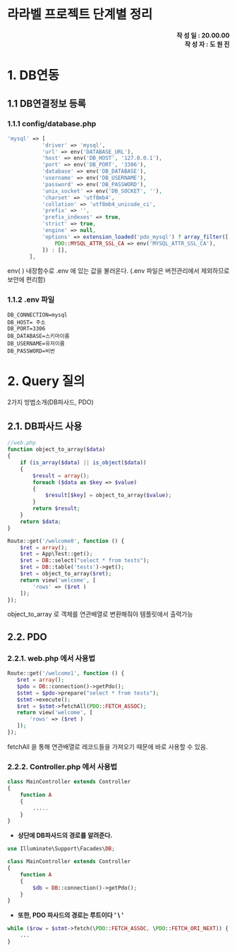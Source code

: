 # 라라벨 프로젝트 단계별 정리

<div style="text-align: right"><b>작 성 일 : 20.00.00</b></div>
<div style="text-align: right"><b>작 성 자 : 도 원 진</b></div>

# 1. DB연동

## 1.1  DB연결정보 등록

### 1.1.1 config/database.php

 ~~~php
'mysql' => [
            'driver' => 'mysql',
            'url' => env('DATABASE_URL'),
            'host' => env('DB_HOST', '127.0.0.1'),
            'port' => env('DB_PORT', '3306'),
            'database' => env('DB_DATABASE'),
            'username' => env('DB_USERNAME'),
            'password' => env('DB_PASSWORD'),
            'unix_socket' => env('DB_SOCKET', ''),
            'charset' => 'utf8mb4',
            'collation' => 'utf8mb4_unicode_ci',
            'prefix' => '',
            'prefix_indexes' => true,
            'strict' => true,
            'engine' => null,
            'options' => extension_loaded('pdo_mysql') ? array_filter([
                PDO::MYSQL_ATTR_SSL_CA => env('MYSQL_ATTR_SSL_CA'),
            ]) : [],
        ],
 ~~~

env( ) 내장함수로 .env 에 있는 값을 불러온다. (.env 파일은 버전관리에서 제외하므로 보안에 편리함)

### 1.1.2 .env 파일 

~~~properties
DB_CONNECTION=mysql
DB_HOST= 주소
DB_PORT=3306
DB_DATABASE=스키마이름
DB_USERNAME=유저이름
DB_PASSWORD=비번
~~~



# 2. Query 질의

2가지 방법소개(DB파사드, PDO)

## 2.1. DB파사드 사용

~~~php
//web.php
function object_to_array($data)
{
    if (is_array($data) || is_object($data))
    {
        $result = array();
        foreach ($data as $key => $value)
        {
            $result[$key] = object_to_array($value);
        }
        return $result;
    }
    return $data;
}

Route::get('/welcome0', function () {
    $ret = array();
    $ret = App\Test::get();
    $ret = DB::select("select * from tests");
    $ret = DB::table('tests')->get();
    $ret = object_to_array($ret); 
    return view('welcome', [
        'rows' => ($ret )
    ]);
});
~~~

object_to_array 로 객체를 연관배열로 변환해줘야 템플릿에서 출력가능



## 2.2. PDO

### 2.2.1. web.php 에서 사용법

~~~php
Route::get('/welcome1', function () {
   $ret = array();
   $pdo = DB::connection()->getPdo();
   $stmt = $pdo->prepare("select * from tests"); 
   $stmt->execute(); 
   $ret = $stmt->fetchAll(PDO::FETCH_ASSOC);
   return view('welcome', [
       'rows' => ($ret )
   ]);
});
~~~

fetchAll 을 통해 연관배열로 레코드들을 가져오기 때문에 바로 사용할 수 있음.



### 2.2.2. Controller.php 에서 사용법

~~~php
class MainController extends Controller
{
	function A
	{
		.....
	}
}
~~~



- **상단에 DB파사드의 경로를 알려준다.**

~~~php
use Illuminate\Support\Facades\DB;

class MainController extends Controller
{
	function A
	{
        $db = DB::connection()->getPdo();
	}
}
~~~

- **또한, PDO 파사드의 경로는 루트이다 ' \ '**

~~~php
while ($row = $stmt->fetch(\PDO::FETCH_ASSOC, \PDO::FETCH_ORI_NEXT)) {
	...
}
~~~



